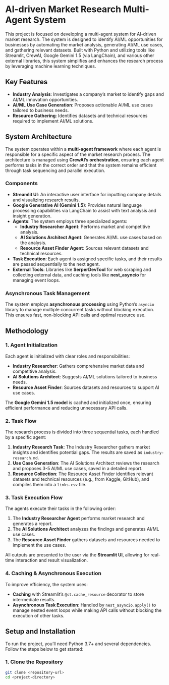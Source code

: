 # AI-driven Market Research Multi-Agent System

This project is focused on developing a multi-agent system for AI-driven market research. The system is designed to identify AI/ML opportunities for businesses by automating the market analysis, generating AI/ML use cases, and gathering relevant datasets. Built with Python and utilizing tools like Streamlit, CrewAI, Google Gemini 1.5 (via LangChain), and various other external libraries, this system simplifies and enhances the research process by leveraging machine learning techniques.

## Key Features

- **Industry Analysis**: Investigates a company’s market to identify gaps and AI/ML innovation opportunities.
- **AI/ML Use Case Generation**: Proposes actionable AI/ML use cases tailored to business needs.
- **Resource Gathering**: Identifies datasets and technical resources required to implement AI/ML solutions.
  
## System Architecture

The system operates within a **multi-agent framework** where each agent is responsible for a specific aspect of the market research process. The architecture is managed using **CrewAI’s orchestration**, ensuring each agent performs tasks in the correct order and that the system remains efficient through task sequencing and parallel execution.

### Components

- **Streamlit UI**: An interactive user interface for inputting company details and visualizing research results.
- **Google Generative AI (Gemini 1.5)**: Provides natural language processing capabilities via LangChain to assist with text analysis and insight generation.
- **Agents**: The system employs three specialized agents:
  - **Industry Researcher Agent**: Performs market and competitive analysis.
  - **AI Solutions Architect Agent**: Generates AI/ML use cases based on the analysis.
  - **Resource Asset Finder Agent**: Sources relevant datasets and technical resources.
- **Task Execution**: Each agent is assigned specific tasks, and their results are passed sequentially to the next agent.
- **External Tools**: Libraries like **SerperDevTool** for web scraping and collecting external data, and caching tools like **nest_asyncio** for managing event loops.

### Asynchronous Task Management

The system employs **asynchronous processing** using Python’s `asyncio` library to manage multiple concurrent tasks without blocking execution. This ensures fast, non-blocking API calls and optimal resource use.

## Methodology

### 1. Agent Initialization

Each agent is initialized with clear roles and responsibilities:
- **Industry Researcher**: Gathers comprehensive market data and competitive analysis.
- **AI Solutions Architect**: Suggests AI/ML solutions tailored to business needs.
- **Resource Asset Finder**: Sources datasets and resources to support AI use cases.

The **Google Gemini 1.5 model** is cached and initialized once, ensuring efficient performance and reducing unnecessary API calls.

### 2. Task Flow

The research process is divided into three sequential tasks, each handled by a specific agent:
1. **Industry Research Task**: The Industry Researcher gathers market insights and identifies potential gaps. The results are saved as `industry-research.md`.
2. **Use Case Generation**: The AI Solutions Architect reviews the research and proposes 3-5 AI/ML use cases, saved in a detailed report.
3. **Resource Collection**: The Resource Asset Finder identifies relevant datasets and technical resources (e.g., from Kaggle, GitHub), and compiles them into a `links.csv` file.

### 3. Task Execution Flow

The agents execute their tasks in the following order:
1. The **Industry Researcher Agent** performs market research and generates a report.
2. The **AI Solutions Architect** analyzes the findings and generates AI/ML use cases.
3. The **Resource Asset Finder** gathers datasets and resources needed to implement the use cases.

All outputs are presented to the user via the **Streamlit UI**, allowing for real-time interaction and result visualization.

### 4. Caching & Asynchronous Execution

To improve efficiency, the system uses:
- **Caching** with Streamlit’s `@st.cache_resource` decorator to store intermediate results.
- **Asynchronous Task Execution**: Handled by `nest_asyncio.apply()` to manage nested event loops while making API calls without blocking the execution of other tasks.

## Setup and Installation

To run the project, you’ll need Python 3.7+ and several dependencies. Follow the steps below to get started:

### 1. Clone the Repository
```bash
git clone <repository-url>
cd <project-directory>
